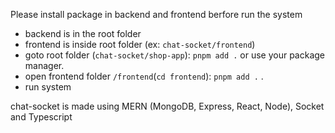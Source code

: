 
Please install package in backend and frontend berfore run the system
- backend is in the root folder
- frontend is inside root folder (ex: ```chat-socket/frontend```)
- goto root folder (```chat-socket/shop-app```): ```pnpm add .``` or use your package manager.
- open frontend folder ```/frontend```(```cd frontend```): ```pnpm add .``` .
- run system 

chat-socket is made using MERN (MongoDB, Express, React, Node), Socket and Typescript
